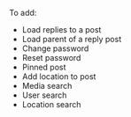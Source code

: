 To add:

- Load replies to a post
- Load parent of a reply post
- Change password
- Reset password
- Pinned post
- Add location to post
- Media search
- User search
- Location search